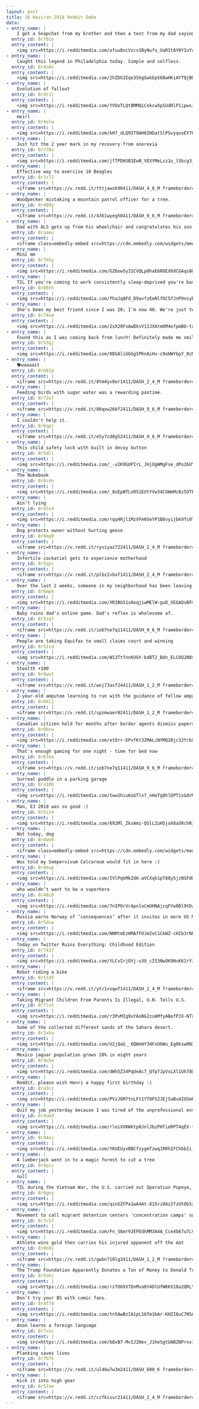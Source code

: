 ```yaml
---
layout: post
title: 16 Haziran 2018 Reddit Debe
data:
- entry_name: |
    I get a Snapchat from my brother and then a text from my dad saying, “post that to the Internet”.
  entry_id: 8r70io
  entry_content: |
    <img src=https://i.redditmedia.com/afuu8xcVzcsSByNufu_UaRItAY0YIuYrbEzl57Mvaw4.jpg?s=fa9a2f8487e7415ced9b2c1600e01d25 frameborder=0>
- entry_name: |
    Caught this legend in Philadelphia today. Simple and selfless.
  entry_id: 8r4n4n
  entry_content: |
    <img src=https://i.redditmedia.com/2hZDGIEqe3ShgGwkbpS68wHKiAYTQjB03zDGJOhYYGg.jpg?s=15687b2d8cd67903f47b93499957de5e frameborder=0>
- entry_name: |
    Evolution of fallout
  entry_id: 8r4t1l
  entry_content: |
    <img src=https://i.redditmedia.com/YVOoTLQtBMMQiCekcwXpSUdRlP1ipwsJt2802viL9zA.jpg?s=db20248ed648ec76e9f6ae4e4af27ebd frameborder=0>
- entry_name: |
    meirl
  entry_id: 8r4elw
  entry_content: |
    <img src=https://i.redditmedia.com/kH7_dLQ9IT9AH6IHDatSlPSvyqvoEY7CgbNeqxeXGoo.jpg?s=932ac8589af4773921d90ae52af36837 frameborder=0>
- entry_name: |
    Just hit the 2 year mark in my recovery from anorexia
  entry_id: 8r770s
  entry_content: |
    <img src=https://i.redditmedia.com/jf7PDHSB1EwN_VEXYMeLzz1u_lSbcg3jcPYWqYn5adY.jpg?s=82ed22b1048525c5968ece7e1713bd3d frameborder=0>
- entry_name: |
    Effective way to exercise 10 Beagles
  entry_id: 8r3z72
  entry_content: |
    <iframe src=https://v.redd.it/tttjawzk90411/DASH_4_8_M frameborder=0></iframe>
- entry_name: |
    Woodpecker mistaking a mountain patrol officer for a tree.
  entry_id: 8r489y
  entry_content: |
    <iframe src=https://v.redd.it/4361wyegh0411/DASH_9_6_M frameborder=0></iframe>
- entry_name: |
    Dad with ALS gets up from his wheelchair and congratulates his son at his Air Force graduation.
  entry_id: 8raaoo
  entry_content: |
    <iframe class=embedly-embed src=https://cdn.embedly.com/widgets/media.html?src=https%3A%2F%2Fgfycat.com%2Fifr%2FAdolescentJoyfulCalf&url=https%3A%2F%2Fgfycat.com%2Fadolescentjoyfulcalf&image=https%3A%2F%2Fthumbs.gfycat.com%2FAdolescentJoyfulCalf-size_restricted.gif&key=522baf40bd3911e08d854040d3dc5c07&type=text%2Fhtml&schema=gfycat width=270 height=480 scrolling=no frameborder=0 allowfullscreen></iframe>
- entry_name: |
    Mini me
  entry_id: 8r7khy
  entry_content: |
    <img src=https://i.redditmedia.com/GZ6ow5y31CVQLp8haE6ROEX8dCGAqs8OiLRnSiek6Rg.jpg?s=860c6d077bfcdf2bcdb9b5c762d7bf60 frameborder=0>
- entry_name: |
    TIL If you're coming to work consistently sleep-deprived you're basically functioning drunk.
  entry_id: 8r66th
  entry_content: |
    <img src=https://i.redditmedia.com/fhaJqQFd_D9avfzEeNlfOC5fJnP9nsyblLruFS3g-6c.jpg?s=af863634b2bb18b16746c4d0b47dec81 frameborder=0>
- entry_name: |
    She's been my best friend since I was 20; I'm now 40. We're just two girls enjoying the sunshine.
  entry_id: 8r74nm
  entry_content: |
    <img src=https://i.redditmedia.com/2xX20FxAwDksV1IJXAtmOM4efpmBO-tat97U7BMRTgs.jpg?s=4fb1ab53c68fe569ee5f752a11417f45 frameborder=0>
- entry_name: |
    Found this as I was coming back from lunch! Definitely made me smile
  entry_id: 8r53gj
  entry_content: |
    <img src=https://i.redditmedia.com/0DGAliGGGgSPKnAiHv-c9oHWYbpY_0cMHSwUiyA5d0E.jpg?s=e2681cc08bbc6f2f251fd6efb4054cc8 frameborder=0>
- entry_name: |
    🐕waaaait
  entry_id: 8r681p
  entry_content: |
    <iframe src=https://v.redd.it/8tm4yv8er1411/DASH_2_4_M frameborder=0></iframe>
- entry_name: |
    Feeding birds with sugar water was a rewarding pastime.
  entry_id: 8r72uf
  entry_content: |
    <iframe src=https://v.redd.it/86qxw266f2411/DASH_9_6_M frameborder=0></iframe>
- entry_name: |
    I couldn't help it.
  entry_id: 8r6qpj
  entry_content: |
    <iframe src=https://v.redd.it/e5y7cd0g52411/DASH_9_6_M frameborder=0></iframe>
- entry_name: |
    This child safety lock with built in decoy button
  entry_id: 8r5dll
  entry_content: |
    <img src=https://i.redditmedia.com/_-uIK9GUPIrL_JHjOgWMgFse_dPo26UYcWFY1CpKeiA.jpg?s=28a4710d9c7769b9cb669debe198694e frameborder=0>
- entry_name: |
    The Nukebook
  entry_id: 8r8rdn
  entry_content: |
    <img src=https://i.redditmedia.com/_8oEpWTLoR51EUtYVw34CGWmMc8z5OTFFiUXo3jb0Is.jpg?s=a8fdeab32030ef44cc92dcf85227875a frameborder=0>
- entry_name: |
    Ain't lying
  entry_id: 8r4lo4
  entry_content: |
    <img src=https://i.redditmedia.com/rqq4Rjl1MzVFm0SeYP1B8vyijbk9fc0lqfRocv9uJII.jpg?s=28994c950df1b22dbfd050cc2a3d05ce frameborder=0>
- entry_name: |
    Dog protects owner without hurting geese
  entry_id: 8r6mg0
  entry_content: |
    <iframe src=https://v.redd.it/ryviyaz722411/DASH_2_4_M frameborder=0></iframe>
- entry_name: |
    Infertile cockatiel gets to experience motherhood
  entry_id: 8r5qyc
  entry_content: |
    <iframe src=https://v.redd.it/plbz2vbaf1411/DASH_2_4_M frameborder=0></iframe>
- entry_name: |
    Over the last 2 weeks, someone in my neighborhood has been leaving socks on my windshield. It took me a minute to realize it wasn't some sort of odd hazing ritual.
  entry_id: 8r6mpk
  entry_content: |
    <img src=https://i.redditmedia.com/XR3BGS1xAoqjiwMElW-guD_XEGAOsBFmAI6bRZxmZ5w.jpg?s=75e1718a09006a24ad3de9d97b4a650d frameborder=0>
- entry_name: |
    Baby ruins dad's online game. Dad's reflex is wholesome af.
  entry_id: 8r5sq7
  entry_content: |
    <iframe src=https://v.redd.it/iob7ne7q11411/DASH_9_6_M frameborder=0></iframe>
- entry_name: |
    People are taking Equifax to small claims court and winning
  entry_id: 8r51zd
  entry_content: |
    <img src=https://i.redditmedia.com/W13TtfnnKUGt-b4BT2_Bdn_ELCOQ2N8xWCCqdevAJ58.jpg?s=b02f5271127761e4e90bd506c4fa70a2 frameborder=0>
- entry_name: |
    Stealth +100
  entry_id: 8r8wu1
  entry_content: |
    <iframe src=https://v.redd.it/woj73asf24411/DASH_1_2_M frameborder=0></iframe>
- entry_name: |
    2-year-old amputee learning to run with the guidance of fellow amputees and a 3-legged pup.
  entry_id: 8r6klj
  entry_content: |
    <iframe src=https://v.redd.it/spzmwaer02411/DASH_1_2_M frameborder=0></iframe>
- entry_name: |
    Canadian citizen held for months after border agents dismiss papers as fake: Olajide Ogunye, 47, is suing for $10m after eight months in custody despite producing citizenship documents and a government-issued health card.
  entry_id: 8r8bcw
  entry_content: |
    <img src=https://i.redditmedia.com/etOrr-EPvfKt3ZMALiNYMQ20jc3JYrbXJdlolFYZQJg.jpg?s=83cd6f00dca75e9c985b092657720a4d frameborder=0>
- entry_name: |
    That's enough gaming for one night - time for bed now
  entry_id: 8r67ea
  entry_content: |
    <iframe src=https://v.redd.it/iob7ne7q11411/DASH_9_6_M frameborder=0></iframe>
- entry_name: |
    Surreal puddle in a parking garage
  entry_id: 8ra10b
  entry_content: |
    <img src=https://i.redditmedia.com/twwShiu6oGTlx7_nHeTg8hlDPT1sGdrMaXFVxcz5x9M.jpg?s=5607f5403dec7194cfad3ca4fbc7ed73 frameborder=0>
- entry_name: |
    Man, E3 2018 was so good :)
  entry_id: 8r5iz4
  entry_content: |
    <img src=https://i.redditmedia.com/692Ml_ZkxAmz-QSlLZuH5jaX8aSRchRih842uNrmDHg.jpg?s=1b4a95bd7c2bea65a13e29ce4b1a096c frameborder=0>
- entry_name: |
    Not today, dog
  entry_id: 8r4wv6
  entry_content: |
    <iframe class=embedly-embed src=https://cdn.embedly.com/widgets/media.html?src=https%3A%2F%2Fgfycat.com%2Fifr%2FDiligentRigidAnemone&url=https%3A%2F%2Fgfycat.com%2FDiligentRigidAnemone&image=https%3A%2F%2Fthumbs.gfycat.com%2FDiligentRigidAnemone-size_restricted.gif&key=522baf40bd3911e08d854040d3dc5c07&type=text%2Fhtml&schema=gfycat width=480 height=480 scrolling=no frameborder=0 allowfullscreen></iframe>
- entry_name: |
    Was told my Sempervivum Calcareum would fit in here :)
  entry_id: 8r4eup
  entry_content: |
    <img src=https://i.redditmedia.com/IVlPqkMkZdK-aVCXqk1pT88y5jzNSFdU29XXrMRtDTc.jpg?s=c3ea97272fc0ecd1691d13f9f838efb1 frameborder=0>
- entry_name: |
    who wouldn’t want to be a superhero
  entry_id: 8r48i0
  entry_content: |
    <img src=https://i.redditmedia.com/7nIPOrVrApnloCmUHNAjzqFYw0Dl9tDzhtLFSFJ9rrU.jpg?s=917045d8de1d8fa36479ccf0dbe1f586 frameborder=0>
- entry_name: |
    Russia warns Norway of ‘consequences’ after it invites in more US Marines
  entry_id: 8r5dvw
  entry_content: |
    <img src=https://i.redditmedia.com/NNMtmEzHMAfFOJmZeC1CkWZ-cHIb3rNkIVqQ97_UpjU.jpg?s=80e013ebb24aa5fa225f02f2d1227b13 frameborder=0>
- entry_name: |
    Today on Twitter Ruins Everything: Childhood Edition
  entry_id: 8r7437
  entry_content: |
    <img src=https://i.redditmedia.com/tLCvIrjOYj-u3O_cI53NwOK9NvK62rYJUx_70bLHqL0.jpg?s=46e1fd2fcd0f0de5d4e690b4965c003b frameborder=0>
- entry_name: |
    Robot riding a bike
  entry_id: 8r5td5
  entry_content: |
    <iframe src=https://v.redd.it/ytc1vsqwf1411/DASH_2_4_M frameborder=0></iframe>
- entry_name: |
    Taking Migrant Children From Parents Is Illegal, U.N. Tells U.S.
  entry_id: 8r7lv5
  entry_content: |
    <img src=https://i.redditmedia.com/r3PvMIg9uYAoNG2zoAMfyABefPJX-NTvW3MY0tqIy4Q.jpg?s=11e3661f5f9096f4634c4ab252d5b140 frameborder=0>
- entry_name: |
    Some of the collected different sands of the Sahara desert.
  entry_id: 8r3xha
  entry_content: |
    <img src=https://i.redditmedia.com/U2jQaG__6QWnHY34FxUbWu_Eg0kswRN31gYopn61Bmw.png?s=9e9bcd20a72c8721eb856257cde83eb4 frameborder=0>
- entry_name: |
    Mexico jaguar population grows 20% in eight years
  entry_id: 8r9o5e
  entry_content: |
    <img src=https://i.redditmedia.com/dWh5Z34PqUeAc7_Qfp7JpVsLXl1Uh78Of9c7x3vrdPU.jpg?s=cb3ef543167ab8a7701363684b1842da frameborder=0>
- entry_name: |
    Reddit, please wish Henri a happy first birthday :)
  entry_id: 8ra3cz
  entry_content: |
    <img src=https://i.redditmedia.com/PVzJ8M7tnLFt1YT0FS2JEjSaBu4IUSmFmKaARIrU1uQ.jpg?s=eb55bb8f101e690077d8965e90bb1f49 frameborder=0>
- entry_name: |
    Quit my job yesterday because I was tired of the unprofessional environment - got this text from my supervisor today.
  entry_id: 8r4um3
  entry_content: |
    <img src=https://i.redditmedia.com/rleiXVKWktp0JnlJbzPHTieRPT4qEV-fGKk1WGAcyFw.png?s=a6abba883ae02ced9e5f1de1357bda4c frameborder=0>
- entry_name: |
  entry_id: 8r44xi
  entry_content: |
    <img src=https://i.redditmedia.com/YKUEUyxBBCfzygmTzwq1RRhIFChbb2i_RKNEB1-mfcU.jpg?s=11ec15e3a38731bce684ef834057fde8 frameborder=0>
- entry_name: |
    A lumberjack went in to a magic forest to cut a tree
  entry_id: 8r4piv
  entry_content: |
    null
- entry_name: |
    TIL during the Vietnam War, the U.S. carried out Operation Popeye, a cloud-seeding mission to stimulate clouds in Vietnam to increase rainfall and lengthen the monsoon season. After the operation was declassified in 1974, the United Nations banned the weaponization of weather.
  entry_id: 8r6gny
  entry_content: |
    <img src=https://i.redditmedia.com/qinGZFPa1wA4At-815ri0Az2fzUtOb5zAgqRIsBH4Es.jpg?s=63abaa656e38c032328aebd9fb1fa3f5 frameborder=0>
- entry_name: |
    Movement to call migrant detention centers 'concentration camps' swells online
  entry_id: 8r7c5f
  entry_content: |
    <img src=https://i.redditmedia.com/Fn_S6mr9JEPEdkMM3A4A_Cce4b67u7LV01Ftfb9_1vs.jpg?s=9e1f05bc69cfa8af7b51325bbbbbafd5 frameborder=0>
- entry_name: |
    Athlete wins gold then carries his injured opponent off the mat
  entry_id: 8r8b9i
  entry_content: |
    <iframe src=https://v.redd.it/gwbn710lg3411/DASH_1_2_M frameborder=0></iframe>
- entry_name: |
    The Trump Foundation Apparently Donates a Ton of Money to Donald Trump
  entry_id: 8r5ohc
  entry_content: |
    <img src=https://i.redditmedia.com/rsTO0XV7DnMva6Y4DlUfWKKX10a2QRLYKnIeHIAUAz8.jpg?s=9bbd6908ec57ffddadf1088cd3f99dfc frameborder=0>
- entry_name: |
    Don't try your BS with comic fans.
  entry_id: 8r4f74
  entry_content: |
    <img src=https://i.redditmedia.com/tn5AwBzIA1pLS6Tm1bAr-KHZI6uC7N5AiY4ANbyPoJg.jpg?s=9e2ddacaa81b03184112970ed55193b9 frameborder=0>
- entry_name: |
    Anon learns a foreign language
  entry_id: 8r7vuc
  entry_content: |
    <img src=https://i.redditmedia.com/bQvB7-MvIJZHev_J1heSgtUABZNPrxx7TC5LLuhgdUI.jpg?s=023e963e7ab2646eaa9f1e0cf49e0559 frameborder=0>
- entry_name: |
    Planking saves lives
  entry_id: 8r7b7k
  entry_content: |
    <iframe src=https://v.redd.it/ul46w7w3m2411/DASH_600_K frameborder=0></iframe>
- entry_name: |
    Kick it into high gear
  entry_id: 8r57ae
  entry_content: |
    <iframe src=https://v.redd.it/czfkisur21411/DASH_2_4_M frameborder=0></iframe>
---
```

